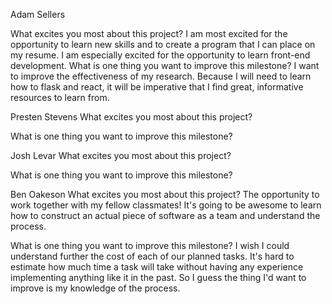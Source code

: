 Adam Sellers

What excites you most about this project?
    I am most excited for the opportunity to learn new skills and to create a program that I can place on my resume.
    I am especially excited for the opportunity to learn front-end development.
What is one thing you want to improve this milestone?
    I want to improve the effectiveness of my research. 
    Because I will need to learn how to flask and react, it will be imperative that I find great, informative resources to learn from. 




Presten Stevens
What excites you most about this project?


What is one thing you want to improve this milestone?






Josh Levar
What excites you most about this project?


What is one thing you want to improve this milestone?






Ben Oakeson
What excites you most about this project?
The opportunity to work together with my fellow classmates! It's going to be awesome to learn how to construct an actual piece of software as a team and understand the process.

What is one thing you want to improve this milestone?
I wish I could understand further the cost of each of our planned tasks. It's hard to estimate how much time a task will take without having any experience implementing anything like it in the past. So I guess the thing I'd want to improve is my knowledge of the process.

